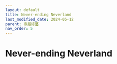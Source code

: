 ```yaml
---
layout: default
title: Never-ending Neverland
last_modified_date: 2024-05-12
parent: 專屬綜藝
nav_order: 5
---
```


# Never-ending Neverland

